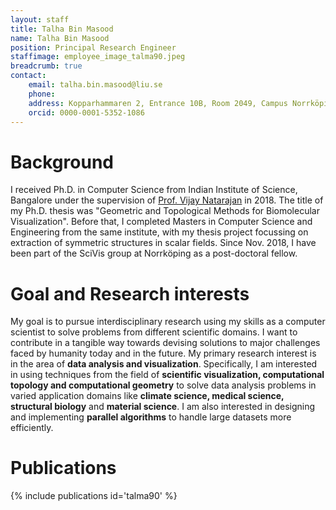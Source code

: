 ```yaml
---
layout: staff
title: Talha Bin Masood
name: Talha Bin Masood
position: Principal Research Engineer
staffimage: employee_image_talma90.jpeg
breadcrumb: true
contact:
    email: talha.bin.masood@liu.se
    phone:
    address: Kopparhammaren 2, Entrance 10B, Room 2049, Campus Norrköping
    orcid: 0000-0001-5352-1086
---
```


# Background
I received Ph.D. in Computer Science from Indian Institute of Science, Bangalore under the supervision of [Prof. Vijay Natarajan](https://www.csa.iisc.ac.in/~vijayn/) in 2018. The title of my Ph.D. thesis was "Geometric and Topological Methods for Biomolecular Visualization". Before that, I completed Masters in Computer Science and Engineering from the same institute, with my thesis project focussing on extraction of symmetric structures in scalar fields. Since Nov. 2018, I have been part of the SciVis group at Norrköping as a post-doctoral fellow.

# Goal and Research interests
My goal is to pursue interdisciplinary research using my skills as a computer scientist to solve problems from different scientific domains. I want to contribute in a tangible way towards devising solutions to major challenges faced by humanity today and in the future. My primary research interest is in the area of **data analysis and visualization**. Specifically, I am interested in using techniques from the field of **scientific visualization, computational topology and computational geometry** to solve data analysis problems in varied application domains like **climate science, medical science, structural biology** and **material science**. I am also interested in designing and implementing **parallel algorithms** to handle large datasets more efficiently.

# Publications
{% include publications id='talma90' %}
